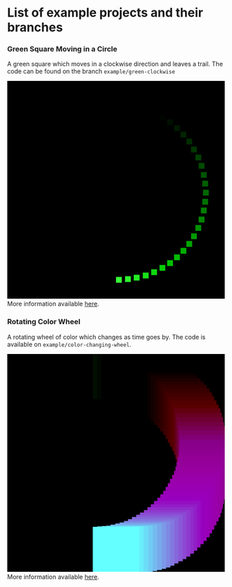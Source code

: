 # List of example projects and their branches

### Green Square Moving in a Circle

A green square which moves in a clockwise direction and leaves a trail.
The code can be found on the branch `example/green-clockwise`

![Green Circle Animation](./green_cycle_clockwise.gif) 
More information available [here](green-cycle-clockwise.md).

### Rotating Color Wheel

A rotating wheel of color which changes as time goes by. The code 
is available on `example/color-changing-wheel`.

![Rotating Color Wheel](rotating_color_wheel.gif)
More information available [here](rotating-color-wheel.md).